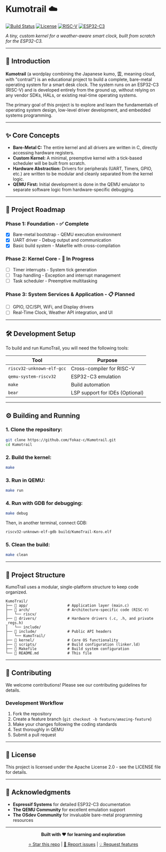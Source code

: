 # Kumotrail ☁️

[![Build Status](https://img.shields.io/badge/build-passing-brightgreen)](https://github.com/fokaz-c/Kumotrail)
[![License](https://img.shields.io/badge/license-MIT-blue)](LICENSE)
[![RISC-V](https://img.shields.io/badge/arch-RISC--V-orange)](https://riscv.org/)
[![ESP32-C3](https://img.shields.io/badge/target-ESP32--C3-red)](https://www.espressif.com/en/products/socs/esp32-c3)

*A tiny, custom kernel for a weather-aware smart clock, built from scratch for the ESP32-C3.*

---

## 📖 Introduction

**Kumotrail** (a wordplay combining the Japanese kumo, 雲, meaning cloud, with "contrail") is an educational project to build a complete, bare-metal operating system for a smart desk clock. The system runs on an ESP32-C3 (RISC-V) and is developed entirely from the ground up, without relying on any vendor SDKs, HALs, or existing real-time operating systems.

The primary goal of this project is to explore and learn the fundamentals of operating system design, low-level driver development, and embedded systems programming.

---

## ✨ Core Concepts

- **Bare-Metal C:** The entire kernel and all drivers are written in C, directly accessing hardware registers.
- **Custom Kernel:** A minimal, preemptive kernel with a tick-based scheduler will be built from scratch.
- **Hardware Abstraction:** Drivers for peripherals (UART, Timers, GPIO, etc.) are written to be modular and cleanly separated from the kernel logic.
- **QEMU First:** Initial development is done in the QEMU emulator to separate software logic from hardware-specific debugging.

---

## 🚀 Project Roadmap

### **Phase 1: Foundation** - ✅ **Complete**
- [x] Bare-metal bootstrap - QEMU execution environment
- [x] UART driver - Debug output and communication
- [x] Basic build system - Makefile with cross-compilation

### **Phase 2: Kernel Core** - 🚧 **In Progress**
- [ ] Timer interrupts - System tick generation
- [ ] Trap handling - Exception and interrupt management
- [ ] Task scheduler - Preemptive multitasking

### **Phase 3: System Services & Application** - 📋 **Planned**
- [ ] GPIO, I2C/SPI, WiFi, and Display drivers
- [ ] Real-Time Clock, Weather API integration, and UI

---

## 🛠️ Development Setup

To build and run KumoTrail, you will need the following tools:

| Tool | Purpose |
|------|---------|
| `riscv32-unknown-elf-gcc` | Cross-compiler for RISC-V |
| `qemu-system-riscv32` | ESP32-C3 emulation |
| `make` | Build automation |
| `bear` | LSP support for IDEs (Optional) |

---

## ⚙️ Building and Running

### 1. **Clone the repository:**

```bash
git clone https://github.com/fokaz-c/Kumotrail.git
cd Kumotrail
```

### 2. **Build the kernel:**

```bash
make
```

### 3. **Run in QEMU:**

```bash
make run
```

### 4. **Run with GDB for debugging:**

```bash
make debug
```

Then, in another terminal, connect GDB:
```bash
riscv32-unknown-elf-gdb build/KumoTrail-Koro.elf
```

### 5. **Clean the build:**

```bash
make clean
```

---

## 📁 Project Structure

KumoTrail uses a modular, single-platform structure to keep code organized.

```
KumoTrail/
├── 📁 app/                  # Application layer (main.c)
├── 📁 arch/                 # Architecture-specific code (RISC-V)
│   └── riscv/
├── 📁 drivers/              # Hardware drivers (.c, .h, and private _regs.h)
│   └── include/
├── 📁 include/              # Public API headers
│   └── KumoTrail/
├── 📁 kernel/               # Core OS functionality
├── 📁 scripts/              # Build configuration (linker.ld)
├── 📄 Makefile              # Build system configuration
└── 📄 README.md             # This file
```

---

## 🤝 Contributing

We welcome contributions! Please see our contributing guidelines for details.

### Development Workflow

1. Fork the repository
2. Create a feature branch (`git checkout -b feature/amazing-feature`)
3. Make your changes following the coding standards
4. Test thoroughly in QEMU
5. Submit a pull request

---

## 📄 License

This project is licensed under the Apache License 2.0 - see the LICENSE file for details.

---

## 🌟 Acknowledgments

- **Espressif Systems** for detailed ESP32-C3 documentation
- **The QEMU Community** for excellent emulation support
- **The OSdev Community** for invaluable bare-metal programming resources

---

<div align="center">

**Built with ❤️ for learning and exploration**

[⭐ Star this repo](../../stargazers) | [🐛 Report issues](../../issues) | [💡 Request features](../../issues/new)

</div>
